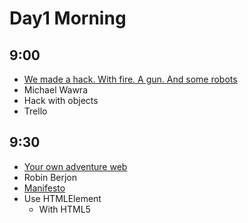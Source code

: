 # Day1 Morning

## 9:00

* [We made a hack. With fire. A gun. And some robots](https://www.youtube.com/watch?v=H6wXKVpWWHY)
* Michael Wawra
* Hack with objects
* Trello

## 9:30

* [Your own adventure web](https://www.youtube.com/watch?v=vatY9oDLk1A)
* Robin Berjon
* [Manifesto](http://extensiblewebmanifesto.org)
* Use HTMLElement
	* With HTML5 <template>
	* Natutal elements (for example <big-red-button>)
	* Not working in production now
* [HitchJS](http://www.hitchjs.com)
	* CSS selector
	* Make the css react to the content

## 10:00

* [Use Promise, Future and some functional programing stuff without being a math nerd.](https://www.youtube.com/watch?v=2OjHNe9Akaw)
* Quentin Adam
* CEO of clever cloud
* Lot of shit in node.js callback
* Future and Promise is cool
* [Pacta](http://github.com/mudge/pacta)

## 11:00

* [The web is inefficient, but we can fix it!](http://www.youtube.com/watch?v=6lsepOuIvb0)
* Justin Secor
* Web is massive suck => Using too much electricity

## 11:30

* [Open Source Improv](http://www.youtube.com/watch?v=q2twTAYiHRA)
* Haleigh Sheehan
* Not a develloper
* Open source in general

## 12:00

* [Your customer WANTS to pay for your testing budget!](http://www.youtube.com/watch?v=fxe2pH0cTXc)
* Andre JAY Meissner
* [Open device lab](http://opendevicelab.com/)

## 12:30

* [How We Built Windows Azure](http://www.youtube.com/watch?v=JIi0PY1FGQc)
* Benjamin Guinebertiere
* Windows OS for Datacenter

# Day1 Afernoon

## 14:30
* Rational Security
* Olivier Lacan
* Share password in a team [Meldium](http://www.meldium.com)
* [TrueCrypt](http://www.truecrypt.org)
* EFF guide 

## 15:00
* OWASP Top 10
* Tobias Zander
* SQL Injection => Prepared Statement
* OWASP Cheat Sheet
* XSS - Escape engine
* Keep librairies up-to-date

## 15:30
* All your base are belong to us, what the bad guys see
* Danny Dinneen
* Getting informations
* Cool examples :)

## 16:30
* Next Level: DevOps
* Ole Michaelis
* "First Rules - Keep Calm, it could be worst"

## 17:00
* Datacenter As A Computer: Beyond Clouds
* Maxime Brugidou
* Criteo

## 17:30
* print("3D");
* Orlando Kalossakas
* Mailjet
* 3D printing

## 18:00
* Payment revisited: Marketplaces, micro-merchants and mobile acceptance.
* Gregory Estrade
